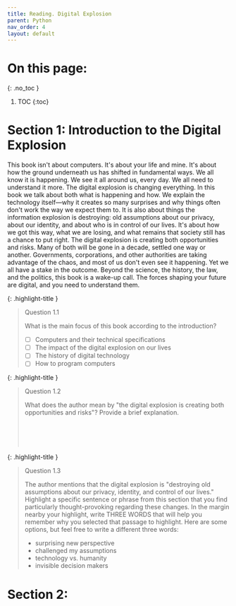 ```yaml
---
title: Reading. Digital Explosion
parent: Python
nav_order: 4
layout: default
---
```

# On this page:
{: .no_toc }

1. TOC
{:toc}

# Section 1: Introduction to the Digital Explosion

This book isn't about computers. It's about your life and mine. It's about how the ground underneath us has shifted in fundamental ways. We all know it is happening. We see it all around us, every day. We all need to understand it more.
The digital explosion is changing everything. In this book we talk about both what is happening and how. We explain the technology itself—why it creates so many surprises and why things often don't work the way we expect them to. It is also about things the information explosion is destroying: old assumptions about our privacy, about our identity, and about who is in control of our lives. It's about how we got this way, what we are losing, and what remains that society still has a chance to put right.
The digital explosion is creating both opportunities and risks. Many of both will be gone in a decade, settled one way or another. Governments, corporations, and other authorities are taking advantage of the chaos, and most of us don't even see it happening. Yet we all have a stake in the outcome. Beyond the science, the history, the law, and the politics, this book is a wake-up call. The forces shaping your future are digital, and you need to understand them.

{: .highlight-title }
> Question 1.1
>
> What is the main focus of this book according to the introduction?
> - [ ] Computers and their technical specifications
> - [ ] The impact of the digital explosion on our lives
> - [ ] The history of digital technology
> - [ ] How to program computers

{: .highlight-title }
> Question 1.2
>
> What does the author mean by "the digital explosion is creating both opportunities and risks"? Provide a brief explanation.
> ```
> 
> 
>
> 
> 
> ```

{: .highlight-title }
> Question 1.3
>
> The author mentions that the digital explosion is "destroying old assumptions about our privacy, identity, and control of our lives." Highlight a specific sentence or phrase from this section that you find particularly thought-provoking regarding these changes. In the margin nearby your highlight, write THREE WORDS that will help you remember why you selected that passage to highlight. Here are some options, but feel free to write a different three words:
> - surprising new perspective
> - challenged my assumptions
> - technology vs. humanity
> - invisible decision makers


# Section 2: 
